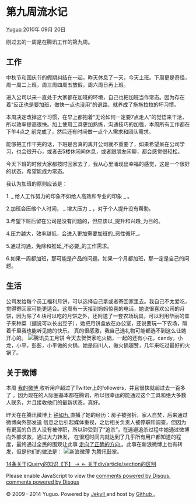 #  第九周流水记

[ Yuguo ](http://yuguo.us) 2010年 09月 20日

刚过去的一周是在腾讯工作的第九周。

##  工作

中秋节和国庆节的假期纠结在一起，昨天休息了一天，今天上班。下周更是奇怪，周一周二上班，周三周四周五放假，周六周日再上班。

进入公司以来一直处于大家都在加班的环境，自己也把加班当作常态。因为存在着“反正也是要加班，做快一点也没用”的退路，就养成了拖拖拉拉的坏习惯。

本周决定改掉这个习惯，在早上都抱着“无论如何一定要7点走人”的觉悟来干活，所以效率提高很快。加上使用工具更加熟练，沟通技巧的加强，本周所有工作都在下午4点之
前完成了，然后还有时间做一点个人需求和团队需求。

能够把工作干完的话，下班是否真的离开公司就不重要了，如果希望呆在公司学习，也会很开心，或者去5楼休闲间休息，或者跟朋友闲聊，都会感觉很轻松。

今天下班的时候大家都按时回家去了，我从心里涌现出幸福的感觉，这是一个很好的状态，希望能成为常态。

我认为加班的原则应该是：

1\. _ 给人工作努力的印象不如给人高效和专业的印象 _ 。

2.加班会压缩个人时间， _ 增大压力 _ ，对于个人提升没有帮助。

3.希望下班后留在公司是没有问题的，但应该以_提升和兴趣_为目的。

4.压力越大，效率越低，会进入更加需要加班的_恶性循环_。

5.通过沟通，免除和推延_不必要_的工作需求。

6.如果一周都加班，那可能是产品的问题。如果一个月都加班，那一定是自己的问题。

##  生活

公司发给每个员工福利月饼，可以选择自己拿或者寄回家里去。我自己不太爱吃，觉得寄回家可能更适合。这周有一天接到妈妈惊喜的电话，她说很喜欢公司的月饼，因为除了4
块可以吃的月饼之外，还附送了一套农场玩具，可以利用华丽的盒子来种菜（据说可以长出豆子），她把月饼盒放在办公室，还说要玩一下农场，隔着千里我也能听见她的快乐。
真的很感激，我自己选礼物可能都选不到这么让她开心的。 ![腾讯员工月饼](http://yuguo.us/files/2010/09/2000.jpg)
今天去贺贺家吃火锅，一起的还有小花，candy，小龙，小平，彭彭，小平做的火锅，她是四川人，做火锅超赞，几年来吃过最好的火锅了。

##  关于微博

本周 [ 我的微博 ](http://t.qq.com/chandleryu) 收听用户超过了Twitter上的followers，并且很快就超过去一百多了
。因为现在的人际圈基本都在腾讯，所以很幸运的能通过这个工具和绝大多数人联系，并且接收他们的最新状态，真好。

昨天在在腾讯微博上 [ 钟如九 ](http://t.qq.com/zhongxiaojiu) 直播了她的经历：房子被强拆，家人自焚，后来通过微博向外部发送
信息之后引起媒体重视，之后相关负责人被停职和调查，但因为有更高的负责人没有被停职，所以钟受到了“追杀”，在逃避追杀过程中她通过微博向外部求救，通过大力转发，
在很短时间内就达到了几乎所有用户都知道的程度，最终通过全民的围观让此事 [ 走向了正确的方向
](http://view.news.qq.com/zt2010/yi/index.htm) 。此事在新浪微博上也有转发，但是他们的做法是：
![新浪微薄](http://yuguo.us/files/2010/09/2010-9-20-0-26-00.png) 为腾讯鼓掌。

[ 14条关于jQuery的知识【下】 → ](/weblog/14-jquery-notes-2/) [ ←
关于div/article/section的区别 ](/weblog/div-vs-article-vs-section/)

Please enable JavaScript to view the [ comments powered by Disqus.
](http://disqus.com/?ref_noscript) [ comments powered by  Disqus
](http://disqus.com)

© 2009 – 2014 Yuguo. Powered by [ Jekyll ](https://github.com/mojombo/jekyll)
and host by [ Github ](https://github.com/yuguo) 。

